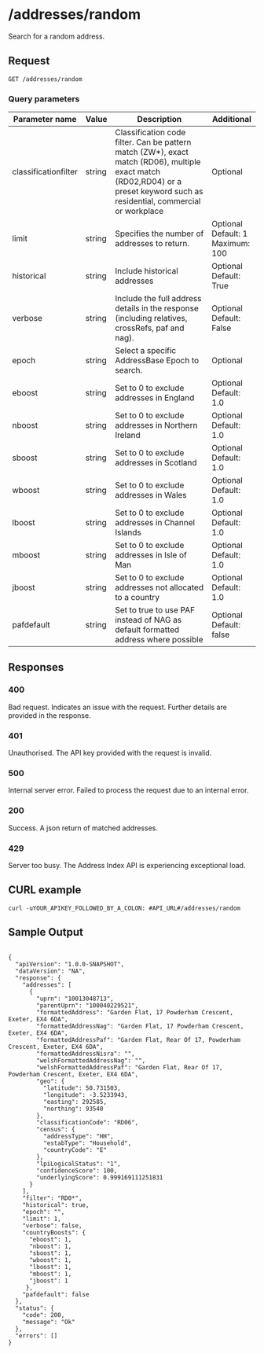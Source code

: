 <h1>/addresses/random</h1>

<p>Search for a random address.</p>

<h2>Request</h2>

<p><code>GET /addresses/random</code></p>

<h3>Query parameters</h3>

<table class="table">
  <thead class="table--head">
    <th scope="col" class="table--header--cell">Parameter name</th>
    <th scope="col" class="table--header--cell">Value</th>
    <th scope="col" class="table--header--cell">Description</th>
    <th scope="col" class="table--header--cell">Additional</th>
  </thead>
  <tbody>    
    <tr class="table--row">
        <td class="table--cell">classificationfilter</td>
        <td class="table--cell">string</td>
        <td class="table--cell">Classification code filter. Can be pattern match (ZW*), exact match (RD06), multiple exact match (RD02,RD04) or a preset keyword such as residential, commercial or workplace</td>
        <td class="table--cell">Optional</td>
    </tr>    
    <tr class="table--row">
        <td class="table--cell">limit</td>
        <td class="table--cell">string</td>
        <td class="table--cell">Specifies the number of addresses to return.</td>
        <td class="table--cell">
            Optional
            <br>Default: 1
            <br>Maximum: 100
        </td>
    </tr>    
    <tr class="table--row">
        <td class="table--cell">historical</td>
        <td class="table--cell">string</td>
        <td class="table--cell">Include historical addresses</td>
        <td class="table--cell">
            Optional
            <br>Default: True
        </td>
    </tr>    
    <tr class="table--row">
        <td class="table--cell">verbose</td>
        <td class="table--cell">string</td>
        <td class="table--cell">Include the full address details in the response (including relatives, crossRefs, paf and nag).</td>
        <td class="table--cell">
            Optional
            <br>Default: False            
        </td>
    </tr>    
    <tr class="table--row">
        <td class="table--cell">epoch</td>
        <td class="table--cell">string</td>
        <td class="table--cell">Select a specific AddressBase Epoch to search.</td>
        <td class="table--cell">
            Optional
        </td>
    </tr>
            <tr class="table--row">
               <td class="table--cell">eboost</td>
               <td class="table--cell">string</td>
               <td class="table--cell">Set to 0 to exclude addresses in England</td>
               <td class="table--cell">
                    Optional
                    <br>Default: 1.0
                </td>
            </tr>
            <tr class="table--row">
                <td class="table--cell">nboost</td>
                <td class="table--cell">string</td>
                <td class="table--cell">Set to 0 to exclude addresses in Northern Ireland</td>
                <td class="table--cell">
                    Optional
                    <br>Default: 1.0
                </td>
            </tr>
            <tr class="table--row">
                <td class="table--cell">sboost</td>
                <td class="table--cell">string</td>
                <td class="table--cell">Set to 0 to exclude addresses in Scotland</td>
                <td class="table--cell">
                    Optional
                    <br>Default: 1.0
                </td>
            </tr>
            <tr class="table--row">
                <td class="table--cell">wboost</td>
                <td class="table--cell">string</td>
                <td class="table--cell">Set to 0 to exclude addresses in Wales</td>
                <td class="table--cell">
                     Optional
                    <br>Default: 1.0
                </td>
            </tr>
            <tr class="table--row">
                <td class="table--cell">lboost</td>
                <td class="table--cell">string</td>
                <td class="table--cell">Set to 0 to exclude addresses in Channel Islands</td>
                <td class="table--cell">
                     Optional
                    <br>Default: 1.0
                </td>
            </tr> 
            <tr class="table--row">
                <td class="table--cell">mboost</td>
                <td class="table--cell">string</td>
                <td class="table--cell">Set to 0 to exclude addresses in Isle of Man</td>
                <td class="table--cell">
                     Optional
                    <br>Default: 1.0
                </td>
            </tr> 
            <tr class="table--row">
                <td class="table--cell">jboost</td>
                <td class="table--cell">string</td>
                <td class="table--cell">Set to 0 to exclude addresses not allocated to a country </td>
                <td class="table--cell">
                     Optional
                    <br>Default: 1.0
                </td>
            </tr> 
            <tr class="table--row">
                <td class="table--cell">pafdefault</td>
                <td class="table--cell">string</td>
                <td class="table--cell">Set to true to use PAF instead of NAG as default formatted address where possible</td>
                <td class="table--cell">
                     Optional
                    <br>Default: false
                </td>
            </tr>
  </tbody>
</table>

<h2>Responses</h2>

<h3>400</h3>
<p>Bad request. Indicates an issue with the request. Further details are provided in the response.</p>

<h3>401</h3>
<p>Unauthorised. The API key provided with the request is invalid.</p>

<h3>500</h3>
<p>Internal server error. Failed to process the request due to an internal error.</p>

<h3>200</h3>
<p>Success. A json return of matched addresses.</p>

<h3>429</h3>
<p>Server too busy. The Address Index API is experiencing exceptional load.</p>

<h2>CURL example</h2>

<div class="markdown">
    <pre><code>curl -uYOUR_APIKEY_FOLLOWED_BY_A_COLON: #API_URL#/addresses/random</code></pre>
</div>

   <h2>Sample Output</h2>

   <pre><code>
{
  "apiVersion": "1.0.0-SNAPSHOT",
  "dataVersion": "NA",
  "response": {
    "addresses": [
      {
        "uprn": "10013048713",
        "parentUprn": "100040229521",
        "formattedAddress": "Garden Flat, 17 Powderham Crescent, Exeter, EX4 6DA",
        "formattedAddressNag": "Garden Flat, 17 Powderham Crescent, Exeter, EX4 6DA",
        "formattedAddressPaf": "Garden Flat, Rear Of 17, Powderham Crescent, Exeter, EX4 6DA",
        "formattedAddressNisra": "",
        "welshFormattedAddressNag": "",
        "welshFormattedAddressPaf": "Garden Flat, Rear Of 17, Powderham Crescent, Exeter, EX4 6DA",
        "geo": {
          "latitude": 50.731503,
          "longitude": -3.5233943,
          "easting": 292585,
          "northing": 93540
        },
        "classificationCode": "RD06",
        "census": {
          "addressType": "HH",
          "estabType": "Household",
          "countryCode": "E"
        },
        "lpiLogicalStatus": "1",
        "confidenceScore": 100,
        "underlyingScore": 0.999169111251831
      }
    ],
    "filter": "RD0*",
    "historical": true,
    "epoch": "",
    "limit": 1,
    "verbose": false,
    "countryBoosts": {
      "eboost": 1,
      "nboost": 1,
      "sboost": 1,
      "wboost": 1,
      "lboost": 1,
      "mboost": 1,
      "jboost": 1
     },
    "pafdefault": false
  },
  "status": {
    "code": 200,
    "message": "Ok"
  },
  "errors": []
}
</code></pre>